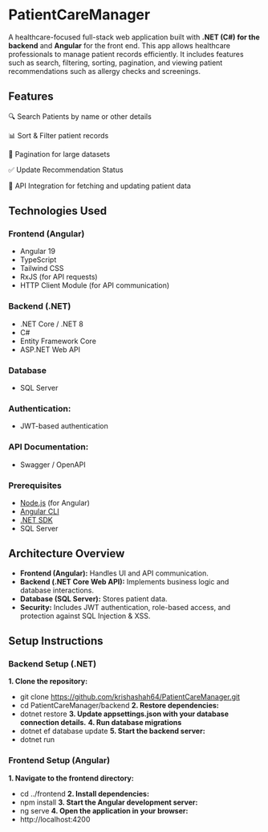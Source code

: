 # PatientCareManager
A healthcare-focused full-stack web application built with **.NET (C#) for the backend** and **Angular** for the front end. This app allows healthcare professionals to manage patient records efficiently. It includes features such as search, filtering, sorting, pagination, and viewing patient recommendations such as allergy checks and screenings.

## Features

🔍 Search Patients by name or other details

📊 Sort & Filter patient records

📑 Pagination for large datasets

✅ Update Recommendation Status

🔄 API Integration for fetching and updating patient data


## Technologies Used

### **Frontend (Angular)**
- Angular 19
- TypeScript
- Tailwind CSS
- RxJS (for API requests)
- HTTP Client Module (for API communication)

### **Backend (.NET)**
- .NET Core / .NET 8
- C#
- Entity Framework Core 
- ASP.NET Web API

### **Database**
- SQL Server

### **Authentication:** 
- JWT-based authentication
  
### **API Documentation:** 
- Swagger / OpenAPI


### **Prerequisites**

- [Node.js](https://nodejs.org/) (for Angular)
- [Angular CLI](https://angular.io/cli)  
- [.NET SDK](https://dotnet.microsoft.com/download)
- SQL Server


## Architecture Overview
- **Frontend (Angular):** Handles UI and API communication.
- **Backend (.NET Core Web API):** Implements business logic and database interactions.
- **Database (SQL Server):** Stores patient data.
- **Security:** Includes JWT authentication, role-based access, and protection against SQL Injection & XSS.


## Setup Instructions

### **Backend Setup (.NET)**
**1. Clone the repository:**
   - git clone https://github.com/krishashah64/PatientCareManager.git
   - cd PatientCareManager/backend
**2. Restore dependencies:**
   - dotnet restore
**3. Update appsettings.json with your database connection details.**
**4. Run database migrations**
   - dotnet ef database update
**5. Start the backend server:**
   - dotnet run

### **Frontend Setup (Angular)**
**1. Navigate to the frontend directory:**
   - cd ../frontend
**2. Install dependencies:**
   - npm install
**3. Start the Angular development server:**
   - ng serve
**4. Open the application in your browser:**
   - http://localhost:4200



